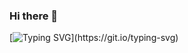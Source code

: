 ### Hi there 👋

<!--
**hrishikasamani/hrishikasamani** is a ✨ _special_ ✨ repository because its `README.md` (this file) appears on your GitHub profile.

Here are some ideas to get you started:

- 🔭 I’m currently working on ...
- 🌱 I’m currently learning ...
- 👯 I’m looking to collaborate on ...
- 🤔 I’m looking for help with ...
- 💬 Ask me about ...
- 📫 How to reach me: ...
- 😄 Pronouns: ...
- ⚡ Fun fact: ...
-->
[![Typing SVG](https://readme-typing-svg.demolab.com?font=DM+Serif+Display&size=30&duration=5008&pause=1000&color=E29BF7&center=true&vCenter=true&multiline=true&width=435&lines=Hi!+I+am+Hrishika;Welcome+to+my+GitHub!)](https://git.io/typing-svg)
